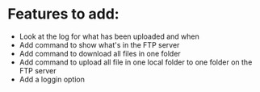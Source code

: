 Features to add:
================

* Look at the log for what has been uploaded and when
* Add command to show what's in the FTP server
* Add command to download all files in one folder
* Add command to upload all file in one local folder to one folder on the FTP server
* Add a loggin option
